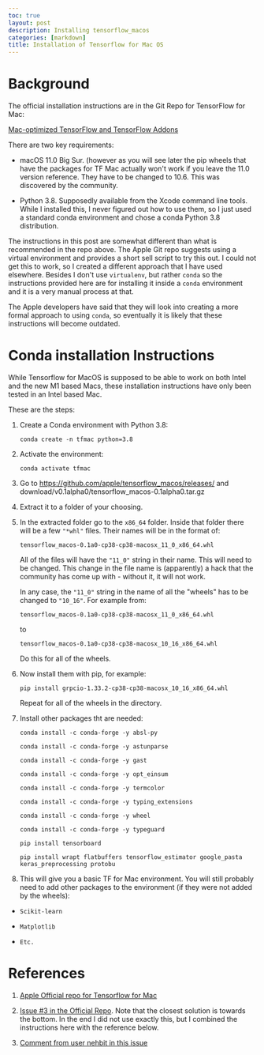 ```yaml
---
toc: true
layout: post
description: Installing tensorflow_macos
categories: [markdown]
title: Installation of Tensorflow for Mac OS
---
```

# Background

The official installation instructions are in the Git Repo for TensorFlow for Mac:

[Mac-optimized TensorFlow and TensorFlow Addons](https://github.com/apple/tensorflow_macos)

There are two key requirements:

* macOS 11.0 Big Sur. (however as you will see later the pip wheels that have the packages for TF Mac actually won't work if you leave the 11.0 version reference. They have to be changed to 10.6. This was discovered by the community.

* Python 3.8.  Supposedly available from the Xcode command line tools. While I installed this, I never figured out how to use them, so I just used a standard conda environment and chose a conda Python 3.8 distribution.

The instructions in this post are somewhat different than what is recommended in the repo above. The Apple Git repo suggests using a virtual environment and provides a short sell script to try this out. I could not get this to work, so I created a different approach that I have used elsewhere. Besides I don't use `virtualenv`, but rather `conda` so the instructions provided here are for installing it inside a `conda` environment and it is a very manual process at that.

The Apple developers have said that they will look into creating a more formal approach to using `conda`, so eventually it is likely that these instructions will become outdated.


# Conda installation Instructions

While Tensorflow for MacOS is supposed to be able to work on both Intel and the new M1 based Macs, these installation instructions have only been tested in an Intel based Mac.

These are the steps:

1. Create a Conda environment with Python 3.8:

	`conda create -n tfmac python=3.8`
	
2. Activate the environment: 

	`conda activate tfmac`

3. Go to 
	https://github.com/apple/tensorflow_macos/releases/ and download/v0.1alpha0/tensorflow_macos-0.1alpha0.tar.gz 
	
4. Extract it to a folder of  your choosing.
5. In the extracted folder go to the `x86_64` folder. Inside that folder there will be a few `"*whl"` files. Their names will be in the format of: 
	
	`tensorflow_macos-0.1a0-cp38-cp38-macosx_11_0_x86_64.whl`
	
	All of the files will have the `"11_0"` string in their name. This will need to be changed. This change in the file name is (apparently) a hack that the community has come up with - without it, it will not work. 
	
	In any case, the `"11_0"` string in the name of all the "wheels" has to be changed to `"10_16"`.  For example from:
	
	`tensorflow_macos-0.1a0-cp38-cp38-macosx_11_0_x86_64.whl` 
	
	to

	`tensorflow_macos-0.1a0-cp38-cp38-macosx_10_16_x86_64.whl`
	
	Do this for all of the wheels.
	
6. Now install them with pip, for example:

	`pip install grpcio-1.33.2-cp38-cp38-macosx_10_16_x86_64.whl`

	Repeat for all of the wheels in the directory.
	
7. Install other packages tht are needed:
	
	`conda install -c conda-forge -y absl-py`	
		`conda install -c conda-forge -y astunparse`
		`conda install -c conda-forge -y gast`
		`conda install -c conda-forge -y opt_einsum`
		`conda install -c conda-forge -y termcolor`
		`conda install -c conda-forge -y typing_extensions`
		`conda install -c conda-forge -y wheel`
		`conda install -c conda-forge -y typeguard`
	
	`pip install tensorboard`
	
	`pip install wrapt flatbuffers tensorflow_estimator google_pasta keras_preprocessing protobu`
	
8. This will give you a basic TF for Mac environment.  You will still probably need to add other packages to the environment (if they were not added by the wheels):

* `Scikit-learn`

* `Matplotlib`

* `Etc.`


# References

1. [Apple Official repo for Tensorflow for Mac](https://github.com/apple/tensorflow_macos)

2. [Issue #3 in the Official Repo](https://github.com/apple/tensorflow_macos/issues/3). Note that the closest solution is towards the bottom.  In the end I did not use exactly this, but I combined the instructions here with the reference below.

3. [Comment from user nehbit in this issue](https://github.com/apple/tensorflow_macos/issues/7#issuecomment-730266180)
	

